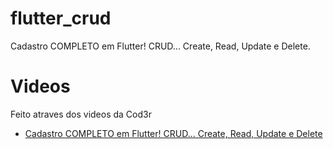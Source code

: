 # flutter_crud
 Cadastro COMPLETO em Flutter! CRUD... Create, Read, Update e Delete.
 
 # Videos
 Feito atraves dos videos da Cod3r
 - [Cadastro COMPLETO em Flutter! CRUD... Create, Read, Update e Delete](https://www.youtube.com/watch?v=ViahqKZzZ7Y)